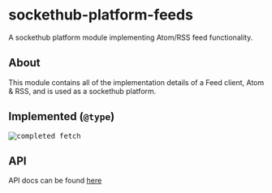 # sockethub-platform-feeds

A sockethub platform module implementing Atom/RSS feed functionality.

## About

This module contains all of the implementation details of a Feed client, Atom & RSS, and is
used as a sockethub platform.

## Implemented (`@type`)

<kbd>![completed](http://sockethub.org/res/img/checkmark.png) fetch</kbd>

## API
API docs can be found [here](API.md)
